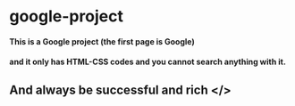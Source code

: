 # google-project

#### This is a Google project (the first page is Google)
#### and it only has HTML-CSS codes and you cannot search anything with it.


## And always be successful and rich </>
